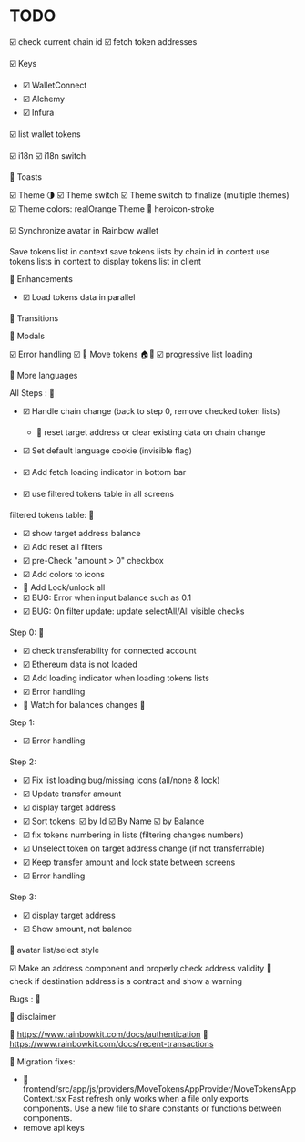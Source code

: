# TODO

☑️ check current chain id
☑️ fetch token addresses

☑️ Keys

- ☑️ WalletConnect
- ☑️ Alchemy
- ☑️ Infura

☑️ list wallet tokens

☑️ i18n
☑️ i18n switch

🚧 Toasts

☑️ Theme 🌗
☑️ Theme switch
☑️ Theme switch to finalize (multiple themes)
☑️ Theme colors: realOrange Theme
🚧 heroicon-stroke

☑️ Synchronize avatar in Rainbow wallet

Save tokens list in context
save tokens lists by chain id in context
use tokens lists in context to display tokens list in client

🚧 Enhancements

- ☑️ Load tokens data in parallel

🚧 Transitions

🚧 Modals

☑️ Error handling
☑️ 🚧 Move tokens 🏠🏡
☑️ progressive list loading

🚧 More languages

All Steps : 🚧

- ☑️ Handle chain change (back to step 0, remove checked token lists)

  - 🚧 reset target address or clear existing data on chain change
- ☑️ Set default language cookie (invisible flag)
- ☑️ Add fetch loading indicator in bottom bar
- ☑️ use filtered tokens table in all screens

filtered tokens table: 🚧

- ☑️ show target address balance
- ☑️ Add reset all filters
- ☑️ pre-Check "amount > 0" checkbox
- ☑️ Add colors to icons
- 🚧 Add Lock/unlock all
- ☑️ BUG: Error when input balance such as 0.1
- ☑️ BUG: On filter update: update selectAll/All visible checks

Step 0: 🚧

- ☑️ check transferability for connected account
- ☑️ Ethereum data is not loaded
- ☑️ Add loading indicator when loading tokens lists
- ☑️ Error handling
- 🚧 Watch for balances changes 👀

Step 1:

- ☑️ Error handling

Step 2:

- ☑️ Fix list loading bug/missing icons (all/none & lock)
- ☑️ Update transfer amount
- ☑️ display target address
- ☑️ Sort tokens: ☑️ by Id  ☑️ By Name  ☑️ by Balance
- ☑️ fix tokens numbering in lists (filtering changes numbers)
- ☑️ Unselect token on target address change (if not transferrable)
- ☑️ Keep transfer amount and lock state between screens
- ☑️ Error handling

Step 3:

- ☑️ display target address
- ☑️ Show amount, not balance

🚧 avatar list/select style

☑️ Make an address component and properly check address validity
🚧 check if destination address is a contract and show a warning

Bugs :
  🐜

🚧 disclaimer

👀 https://www.rainbowkit.com/docs/authentication
👀 https://www.rainbowkit.com/docs/recent-transactions

🚧 Migration fixes:

- 🚧 frontend/src/app/js/providers/MoveTokensAppProvider/MoveTokensAppContext.tsx
      Fast refresh only works when a file only exports components. Use a new file to share constants or functions between components.
- remove api keys
